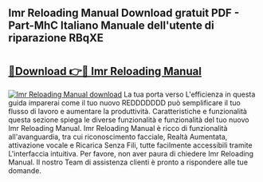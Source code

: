 ## Imr Reloading Manual Download gratuit PDF - Part-MhC Italiano Manuale dell'utente di riparazione RBqXE

# <h2><a href="http://dfa4cn8.blite.top/?on=Imr+Reloading+Manual">🔗Download 👉🔴 Imr Reloading Manual</a></h2>

[![Imr Reloading Manual download](https://i.imgur.com/lujVjoI.png)](http://dfa4cn8.blite.top/?on=Imr+Reloading+Manual)
La tua porta verso L'efficienza in questa guida imparerai come il tuo nuovo REDDDDDDD può semplificare il tuo flusso di lavoro e aumentare la produttività. Caratteristiche e funzionalità questa sezione spiega le diverse funzionalità e funzionalità del tuo nuovo Imr Reloading Manual. Imr Reloading Manual è ricco di funzionalità all'avanguardia, tra cui riconoscimento facciale, Realtà Aumentata, attivazione vocale e Ricarica Senza Fili, tutte facilmente accessibili tramite L'interfaccia intuitiva. Per favore, non aver paura di chiedere Imr Reloading Manual. Il nostro Team di assistenza clienti è pronto a rispondere alle tue domande.
